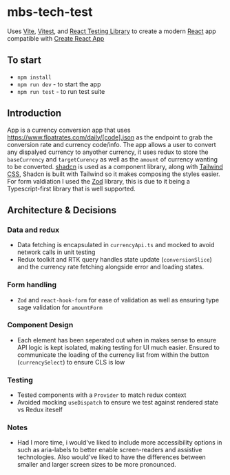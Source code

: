 # mbs-tech-test

Uses [Vite](https://vitejs.dev/), [Vitest](https://vitest.dev/), and [React Testing Library](https://github.com/testing-library/react-testing-library) to create a modern [React](https://react.dev/) app compatible with [Create React App](https://create-react-app.dev/)


## To start

- `npm install`
- `npm run dev` - to start the app
- `npm run test` - to run test suite

## Introduction
App is a currency conversion app that uses https://www.floatrates.com/daily/[code].json as the endpoint to grab the conversion rate and currency code/info. 
The app allows a user to convert any dispalyed currency to anyother currency, it uses redux to store the `baseCurrency` and `targetCurency` as well as the `amount` of currency wanting to be converted.
[shadcn](https://ui.shadcn.com/) is used as a component library, along with [Tailwind CSS](https://tailwindcss.com/), Shadcn is built with Tailwind so it makes composing the styles easier. For form valdiation I used the [Zod](https://zod.dev/) library, this is due to it being a Typescript-first library that is well supported.

## Architecture & Decisions
### Data and redux
- Data fetching is encapsulated in `currencyApi.ts` and mocked to avoid network calls in unit testing
- Redux toolkit and RTK query handles state update (`conversionSlice`) and the currency rate fetching alongside error and loading states.

### Form handling
- `Zod` and `react-hook-form` for ease of validation as well as ensuring type sage validation for `amountForm`

### Component Design
- Each element has been seperated out when in makes sense to ensure API logic is kept isolated, making testing for UI much easier. Ensured to communicate the loading of the currency list from within the button (`currencySelect`) to ensure CLS is low

### Testing
- Tested components with a `Provider` to match redux context
- Avoided mocking `useDispatch` to ensure we test against rendered state vs Redux iteself

### Notes
-  Had I more time, i would've liked to include more accessibility options in such as aria-labels to better enable screen-readers and assistive technologies. Also would've liked to have the differences between smaller and larger screen sizes to be more pronounced.
